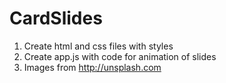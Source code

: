 # CardSlides

1. Create html and css files with styles
2. Create app.js with code for animation of slides
3. Images from http://unsplash.com